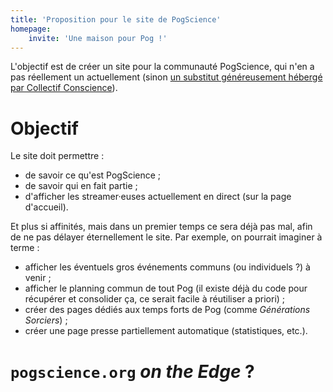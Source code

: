 ```yaml
---
title: 'Proposition pour le site de PogScience'
homepage:
    invite: 'Une maison pour Pog !'
---
```


L'objectif est de créer un site pour la communauté PogScience, qui n'en a pas réellement un actuellement (sinon [un substitut généreusement hébergé par Collectif Conscience](https://collectifconscience.org/pogscience/)).

# Objectif

Le site doit permettre :

- de savoir ce qu'est PogScience ;
- de savoir qui en fait partie ;
- d'afficher les streamer·euses actuellement en direct (sur la page d'accueil).

Et plus si affinités, mais dans un premier temps ce sera déjà pas mal, afin de ne pas délayer éternellement le site. Par exemple, on pourrait imaginer à terme :

- afficher les éventuels gros événements communs (ou individuels ?) à venir ;
- afficher le planning commun de tout Pog (il existe déjà du code pour récupérer et consolider ça, ce serait facile à réutiliser a priori) ;
- créer des pages dédiés aux temps forts de Pog (comme _Générations Sorciers_) ;
- créer une page presse partiellement automatique (statistiques, etc.).

# `pogscience.org` _on the Edge_ ?